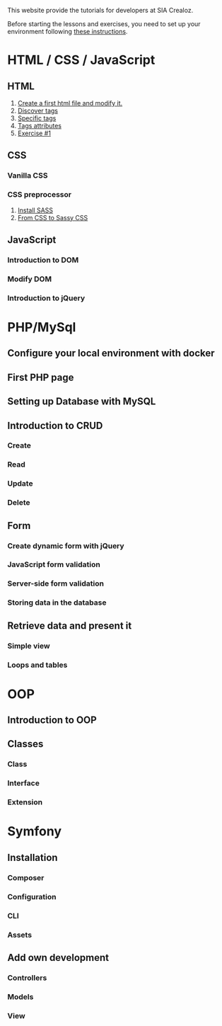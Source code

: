 This website provide the tutorials for developers at SIA Crealoz.

Before starting the lessons and exercises, you need to set up your environment following [these instructions](/0-setting-up.md).

# HTML / CSS / JavaScript

## HTML

1. [Create a first html file and modify it.](/html/1-first-html-file.md)
2. [Discover tags](/html/2-discovering-tags.md)
3. [Specific tags](/html/3-specific-tags.md)
4. [Tags attributes](/html/4-tags-attributes.md)
5. [Exercise #1](/html/5-exercise-1.md)

## CSS

### Vanilla CSS

### CSS preprocessor

1. [Install SASS](/scss/1-install-sass.md)
2. [From CSS to Sassy CSS](/scss/2-form-css-to-sassy-css.md)

## JavaScript

### Introduction to DOM

### Modify DOM

### Introduction to jQuery

# PHP/MySql

## Configure your local environment with docker

## First PHP page

## Setting up Database with MySQL

## Introduction to CRUD

### Create

### Read

### Update

### Delete

## Form

### Create dynamic form with jQuery

### JavaScript form validation

### Server-side form validation

### Storing data in the database

## Retrieve data and present it

### Simple view

### Loops and tables

# OOP

## Introduction to OOP

## Classes

### Class

### Interface

### Extension

# Symfony

## Installation

### Composer

### Configuration

### CLI

### Assets

## Add own development

### Controllers

### Models

### View